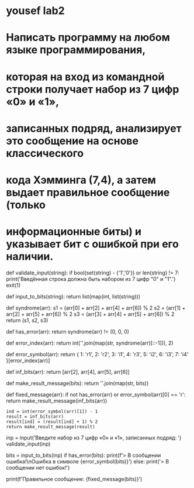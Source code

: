 # yousef lab2 
# Написать программу на любом языке программирования,
# которая на вход из командной строки получает набор из 7 цифр «0» и «1»,
# записанных подряд, анализирует это сообщение на основе классического
# кода Хэмминга (7,4), а затем выдает правильное сообщение (только
# информационные биты) и указывает бит с ошибкой при его наличии.
 
def validate_input(string):
    if bool(set(string) - {'1','0'}) or len(string) != 7:
        print('Введённая строка должна быть набором из 7 цифр "0" и "1".')
        exit(1)
 
def input_to_bits(string):
    return list(map(int, list(string)))
 
def syndrome(arr):
    s1 = (arr[0] + arr[2] + arr[4] + arr[6]) % 2
    s2 = (arr[1] + arr[2] + arr[5] + arr[6]) % 2
    s3 = (arr[3] + arr[4] + arr[5] + arr[6]) % 2
    return (s1, s2, s3)
 
def has_error(arr):
    return syndrome(arr) != (0, 0, 0)
 
def error_index(arr):
    return int(''.join(map(str, syndrome(arr)[::-1])), 2)
 
def error_symbol(arr):
    return { 1: 'r1', 2: 'r2', 3: 'i1', 4: 'r3', 5: 'i2', 6: 'i3', 7: 'i4' }[error_index(arr)]
 
def inf_bits(arr):
    return [arr[2], arr[4], arr[5], arr[6]]
 
def make_result_message(bits):
    return ''.join(map(str, bits))
 
def fixed_message(arr):
    if not has_error(arr) or error_symbol(arr)[0] == 'r':
        return make_result_message(inf_bits(arr))
 
    ind = int(error_symbol(arr)[1]) - 1
    result = inf_bits(arr)
    result[ind] = (result[ind] + 1) % 2
    return make_result_message(result)
 
 
inp = input('Введите набор из 7 цифр «0» и «1», записанных подряд: ')
validate_input(inp)
 
bits = input_to_bits(inp)
if has_error(bits):
    print(f'> В сообщении ошибка!\nОшибка в символе {error_symbol(bits)}')
else:
    print('> В сообщении нет ошибок!')
 
print(f'Правильное сообщение: {fixed_message(bits)}')
